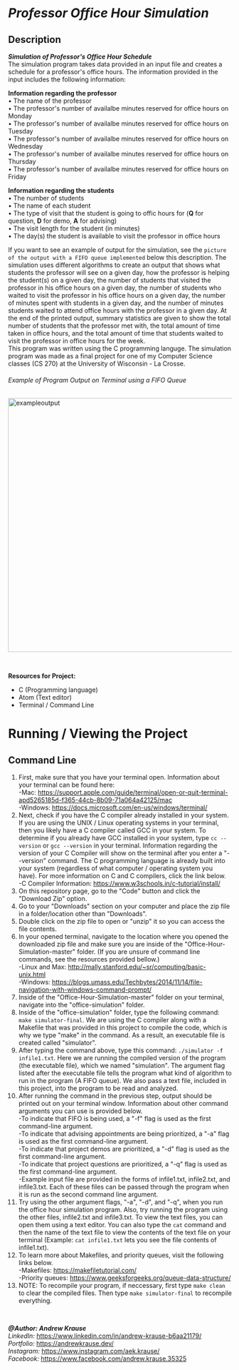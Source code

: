 # *Professor Office Hour Simulation*

## Description
**_Simulation of Professor's Office Hour Schedule_** <br/>
The simulation program takes data provided in an input file and creates a schedule for a professor's office hours. The information provided in the input includes the following information: </br>

**Information regarding the professor** </br>
• The name of the professor </br>
• The professor's number of availalbe minutes reserved for office hours on Monday </br>
• The professor's number of availalbe minutes reserved for office hours on Tuesday </br>
• The professor's number of availalbe minutes reserved for office hours on Wednesday </br>
• The professor's number of availalbe minutes reserved for office hours on Thursday </br>
• The professor's number of availalbe minutes reserved for office hours on Friday

**Information regarding the students** </br>
• The number of students </br>
• The name of each student </br>
• The type of visit that the student is going to offic hours for (**Q** for question, **D** for demo, **A** for advising) </br>
• The visit length for the student (in minutes) </br>
• The day(s) the student is available to visit the professor in office hours

If you want to see an example of output for the simulation, see the `picture of the output with a FIFO queue implemented` below this description. The simulation uses different algorithms to create an output that shows what students the professor will see on a given day, how the professor is helping the student(s) on a given day, the number of students that visited the professor in his office hours on a given day, the number of students who waited to visit the professor in his office hours on a given day, the number of minutes spent with students in a given day, and the number of minutes students waited to attend office hours with the professor in a given day. At the end of the printed output, summary statistics are given to show the total number of students that the professor met with, the total amount of time taken in office hours, and the total amount of time that students waited to visit the professor in office hours for the week. </br>
This program was written using the C programming languge. The simulation program was made as a final project for one of my Computer Science classes (CS 270) at the University of Wisconsin - La Crosse.

###### Example of Program Output on Terminal using a FIFO Queue
<img width="569" alt="exampleoutput" src="https://user-images.githubusercontent.com/57727121/132105157-df2e45a4-fd5b-48c5-b379-4426da2b3737.png">
<p>&nbsp;</p>

**Resources for Project:**
- C (Programming language)
- Atom (Text editor)
- Terminal / Command Line

# Running / Viewing the Project
## Command Line
1. First, make sure that you have your terminal open. Information about your terminal can be found here: <br/>
   -Mac: https://support.apple.com/guide/terminal/open-or-quit-terminal-apd5265185d-f365-44cb-8b09-71a064a42125/mac <br/>
   -Windows: https://docs.microsoft.com/en-us/windows/terminal/
2. Next, check if you have the C compiler already installed in your system. If you are using the UNIX / Linux operating systems in your terminal, then you likely have a C compiler called GCC in your system. To determine if you already have GCC installed in your system, type `cc --version` or `gcc --version` in your terminal. Information regarding the version of your C Compiler will show on the terminal after you enter a "--version" command. The C programming language is already built into your system (regardless of what computer / operating system you have). For more information on C and C compilers, click the link below. <br/>
   -C Compiler Information: https://www.w3schools.in/c-tutorial/install/
3. On this repository page, go to the "Code" button and click the "Download Zip" option.
4. Go to your "Downloads" section on your computer and place the zip file in a folder/location other than "Downloads".
5. Double click on the zip file to open or "unzip" it so you can access the file contents.
6. In your opened terminal, navigate to the location where you opened the downloaded zip file and make sure you are inside of the "Office-Hour-Simulation-master" folder. (If you are unsure of command line commands, see the resources provided bellow.) <br/>
   -Linux and Max: http://mally.stanford.edu/~sr/computing/basic-unix.html <br/>
   -Windows: https://blogs.umass.edu/Techbytes/2014/11/14/file-navigation-with-windows-command-prompt/
7. Inside of the "Office-Hour-Simulation-master" folder on your terminal, navigate into the "office-simulation" folder.
8. Inside of the "office-simulation" folder, type the following command: `make simulator-final`. We are using the C compiler along with a Makefile that was provided in this project to compile the code, which is why we type "make" in the command. As a result, an executable file is created called "simulator".
9. After typing the command above, type this command: `./simulator -f infile1.txt`. Here we are running the compiled version of the program (the executable file), which we named "simulation". The argument flag listed after the executable file tells the program what kind of algorithm to run in the program (A FIFO queue). We also pass a text file, included in this project, into the program to be read and analyzed.
10. After running the command in the previous step, output should be printed out on your terminal window. Information about other command arguments you can use is provided below. </br>
    -To indicate that FIFO is being used, a "-f" flag is used as the first command-line argument. <br/>
    -To indicate that advising appointments are being prioritized, a "-a" flag is used as the first command-line argument. <br/>
    -To indicate that project demos are prioritized, a "-d" flag is used as the first command-line argument. <br/>
    -To indicate that project questions are prioritized, a "-q" flag is used as the first command-line argument. <br/>
    -Example input file are provided in the forms of infile1.txt, infile2.txt, and infile3.txt. Each of these files can be passed through the program when it is run as the second command line argument.
11. Try using the other argument flags, "-a", "-d", and "-q", when you run the office hour simulation program. Also, try running the program using the other files, infile2.txt and infile3.txt. To view the text files, you can open them using a text editor. You can also type the `cat` command and then the name of the text file to view the contents of the text file on your terminal (Example: `cat infile1.txt` lets you see the file contents of infile1.txt).
12. To learn more about Makefiles, and priority queues, visit the following links below. </br>
      -Makefiles: https://makefiletutorial.com/ </br>
      -Priority queues: https://www.geeksforgeeks.org/queue-data-structure/
13. NOTE: To recompile your program, if neccessary, first type `make clean` to clear the compiled files. Then type `make simulator-final` to recompile everything.

<p>&nbsp;</p>

**_@Author: Andrew Krause_** <br/>
*LinkedIn:* https://www.linkedin.com/in/andrew-krause-b6aa21179/ <br/>
*Portfolio:* https://andrewkrause.dev/ <br/>
*Instagram:* https://www.instagram.com/aek.krause/ <br/>
*Facebook:* https://www.facebook.com/andrew.krause.35325

